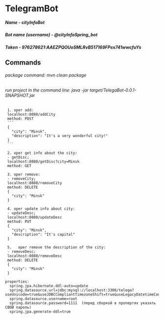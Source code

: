 # TelegramBot

  ##### Name - **cityInfoBot**
      
  ##### Bot name (username) - **@cityInfoSpring_bot** 
  
  ##### Token - **976278621:AAEZPQOUoSMLRvB517169FPex741wwcfuYs**
  
## Commands
  
  ###### package command: _mvn clean package_
  ###### run project in the command line: _java -jar target/TelegaBot-0.0.1-SNAPSHOT.jar_
  
     1. oper add:	
     localhost:8080/addCity
     method: POST 
     ```
     {
       "city": "Minsk",
       "description": "It's a very wonderful city!"
     }
     ```
    
     2. oper get info about the city:
     - getDisc;
     localhost:8080/getDisc?city=Minsk
     method: GET
     
     3. oper remove:
     - removeCity;
     localhost:8080/removeCity
     method: DELETE
     {
       "city": "Minsk"
     }
      
     4. oper update info about city:
     - updateDesc;
     localhost:8080/updateDesc
     method: PUT
     {
       "city": "Minsk",
       "description": "It's capital"
     }
      
     5.   oper remove the description of the city:
     - removeDesc;
     localhost:8080/removeDesc
     method: DELETE
     {
       "city": "Minsk"
     }
    
    properties:
      spring.jpa.hibernate.ddl-auto=update
      spring.datasource.url=jdbc:mysql://localhost:3306/telega?useUnicode=true&useJDBCCompliantTimezoneShift=true&useLegacyDatetimeCode=false&serverTimezone=UTC
      spring.datasource.username=root
      spring.datasource.password=1111  (перед сборкой в пропертях указать СВОЙ пароль)
      spring.jpa.generate-ddl=true
